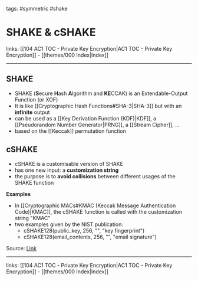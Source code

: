 tags: #symmetric #shake

# SHAKE & cSHAKE

links: [[104 AC1 TOC - Private Key Encryption|AC1 TOC - Private Key Encryption]] - [[themes/000 Index|Index]]

---

## SHAKE

- SHAKE (**S**ecure **H**ash **A**lgorithm and **KE**CCAK) is an Extendable-Output Function (or XOF)
- It is like [[Cryptographic Hash Functions#SHA-3|SHA-3]] but with an **infinite** output
- can be used as a [[Key Derivation Function (KDF)|KDF]], a [[Pseudorandom Number Generator|PRNG]], a [[Stream Cipher]], ...
- based on the [[Keccak]] permutation function

## cSHAKE

- cSHAKE is a customisable version of SHAKE
- has one new input: a **customization string**
- the purpose is to **avoid collisions** between different usages of the SHAKE function

**Examples**

- In [[Cryptographic MACs#KMAC (Keccak Message Authentication Code)|KMAC]], the cSHAKE function is called with the customization string "KMAC"
- two examples given by the NIST publication:
	- cSHAKE128(public_key, 256, "", "key fingerprint")
	- cSHAKE128(email_contents, 256, "", "email signature")

Source: [Link](https://cryptologie.net/article/388/shake-cshake-and-some-more-bit-ordering/)

---
links: [[104 AC1 TOC - Private Key Encryption|AC1 TOC - Private Key Encryption]] - [[themes/000 Index|Index]]
